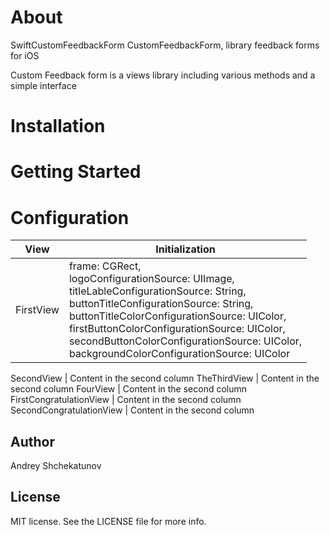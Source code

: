 # About

SwiftCustomFeedbackForm
CustomFeedbackForm,  library feedback forms for iOS

Custom Feedback form is a views library including various methods and a simple interface

# Installation

# Getting Started

# Configuration
View| Initialization
------------ | -------------
FirstView | frame: CGRect, <br> logoConfigurationSource: UIImage, <br> titleLableConfigurationSource: String, <br> buttonTitleConfigurationSource: String, <br> buttonTitleColorConfigurationSource: UIColor, <br> firstButtonColorConfigurationSource: UIColor, <br> secondButtonColorConfigurationSource: UIColor, <br> backgroundColorConfigurationSource: UIColor
    
SecondView | Content in the second column
TheThirdView | Content in the second column
FourView | Content in the second column
FirstCongratulationView | Content in the second column
SecondCongratulationView | Content in the second column

## Author
Andrey Shchekatunov

## License
MIT license. See the LICENSE file for more info.
